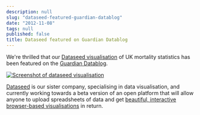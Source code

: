 ```yaml
---
description: null
slug: "dataseed-featured-guardian-datablog"
date: "2012-11-08"
tags: null
published: false
title: Dataseed featured on Guardian Datablog
---
```


We're thrilled that our [Dataseed visualisation](http://getdataseed.com/visualise/mortality) of UK mortality statistics has been featured on the [Guardian Datablog](http://www.guardian.co.uk/news/datablog/2012/nov/06/deaths-mortality-rates-cause-death-2011).

[![Screenshot of dataseed visualisation](/images/dataseed-ipad_0.png)](http://getdataseed.com/visualise/mortality)

[Dataseed](https://getdataseed.com/) is our sister company, specialising in data visualisation, and currently working towards a beta version of an open platform that will allow anyone to upload spreadsheets of data and get [beautiful, interactive browser-based visualisations](https://dataseedapp.com/visualise/4be3ede3c2284ef6b7060cc3c200b22e/1) in return.
